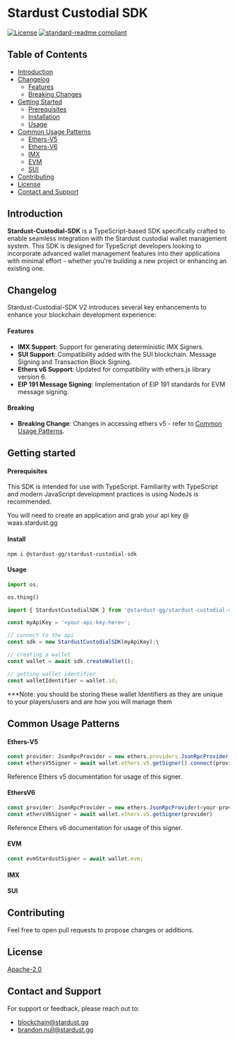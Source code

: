 # Stardust Custodial SDK

<!--
![banner]()
![badge]()
![badge]()
-->

[![License](https://img.shields.io/badge/License-Apache_2.0-blue.svg)](https://opensource.org/licenses/Apache-2.0)
[![standard-readme compliant](https://img.shields.io/badge/readme%20style-standard-brightgreen.svg?style=flat-square)](https://github.com/RichardLitt/standard-readme)

## Table of Contents

- [Introduction](#introduction)
- [Changelog](#changelog)
  - [Features](#features)
  - [Breaking Changes](#breaking)
- [Getting Started](#getting-started)
  - [Prerequisites](#prerequisites)
  - [Installation](#installation)
  - [Usage](#usage)
- [Common Usage Patterns](#common-usage-patterns)
  - [Ethers-V5](#ethers-V5)
  - [Ethers-V6](#ethers-V6)
  - [IMX](#imx)
  - [EVM](#evm)
  - [SUI](#sui)
- [Contributing](#contributing)
- [License](#license)
- [Contact and Support](#contact-and-support)

## Introduction

**Stardust-Custodial-SDK** is a TypeScript-based SDK specifically crafted to enable seamless integration with the Stardust custodial wallet management system. This SDK is designed for TypeScript developers looking to incorporate advanced wallet management features into their applications with minimal effort - whether you're building a new project or enhancing an existing one.

## Changelog

Stardust-Custodial-SDK V2 introduces several key enhancements to enhance your blockchain development experience:

#### Features

- **IMX Support**: Support for generating deterministic IMX Signers.
- **SUI Support**: Compatibility added with the SUI blockchain. Message Signing and Transaction Block Signing.
- **Ethers v6 Support**: Updated for compatibility with ethers.js library version 6.
- **EIP 191 Message Signing**: Implementation of EIP 191 standards for EVM message signing.

#### Breaking

- **Breaking Change**: Changes in accessing ethers v5 - refer to [Common Usage Patterns](#common-usage-patterns).

## Getting started

#### Prerequisites

This SDK is intended for use with TypeScript. Familiarity with TypeScript and modern JavaScript development practices is using NodeJs is recommended.

You will need to create an application and grab your api key @ waas.stardust.gg

#### Install

```
npm i @stardust-gg/stardust-custodial-sdk
```

#### Usage

```python
import os;

os.thing()

```

```ts
import { StardustCustodialSDK } from '@stardust-gg/stardust-custodial-sdk';

const myApiKey = '<your-api-key-here>';

// connect to the api
const sdk = new StardustCustodialSDK(myApiKey);\

// creating a wallet
const wallet = await sdk.createWallet();

// getting wallet identifier
const walletIdentifier = wallet.id;
```

\*\*\*Note: you should be storing these wallet Identifiers as they are unique to your players/users and are how you will manage them

## Common Usage Patterns

#### Ethers-V5

```ts
const provider: JsonRpcProvider = new ethers.providers.JsonRpcProvider(<your-provider-url>)
const ethersV5Signer = await wallet.ethers.v5.getSigner().connect(provider)
```

Reference Ethers v5 documentation for usage of this signer.

#### EthersV6

```ts
const provider: JsonRpcProvider = new ethers.JsonRpcProvider(<your-provider-url>)
const ethersV6Signer = await wallet.ethers.v5.getSigner(provider)
```

Reference Ethers v6 documentation for usage of this signer.

#### EVM

```ts
const evmStardustSigner = await wallet.evm;
```

#### IMX

#### SUI

## Contributing

Feel free to open pull requests to propose changes or additions.

## License

[Apache-2.0](./LICENSE.md)

## Contact and Support

For support or feedback, please reach out to:

- blockchain@stardust.gg
- brandon.null@stardust.gg
